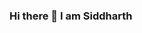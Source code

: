 ### Hi there 👋 I am Siddharth

<!--
**siddharth-sable/siddharth-sable** is a ✨ _special_ ✨ repository because its `README.md` (this file) appears on your GitHub profile.


